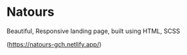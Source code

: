 # Natours
Beautiful, Responsive landing page, built using HTML, SCSS

(https://natours-gch.netlify.app/)
